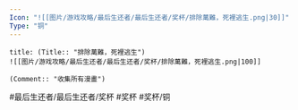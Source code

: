 ```yaml
---
Icon: "![[图片/游戏攻略/最后生还者/最后生还者/奖杯/排除萬難，死裡逃生.png|30]]"
Type: "铜"
---
```

```ad-common-bronze-trophy
title: (Title:: "排除萬難，死裡逃生")
![[图片/游戏攻略/最后生还者/最后生还者/奖杯/排除萬難，死裡逃生.png|100]]

(Comment:: "收集所有漫畫")
```

#最后生还者/最后生还者/奖杯 #奖杯 #奖杯/铜
